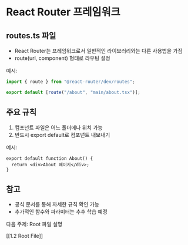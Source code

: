 # React Router 프레임워크

## routes.ts 파일

- React Router는 프레임워크로서 일반적인 라이브러리와는 다른 사용법을 가짐
- route(url, component) 형태로 라우팅 설정

예시:

```ts
import { route } from "@react-router/dev/routes";

export default [route("/about", "main/about.tsx")];
```

## 주요 규칙

1. 컴포넌트 파일은 어느 폴더에나 위치 가능
2. 반드시 export default로 컴포넌트 내보내기

예시:

```tsx
export default function About() {
  return <div>About 페이지</div>;
}
```

## 참고

- 공식 문서를 통해 자세한 규칙 확인 가능
- 추가적인 함수와 파라미터는 추후 학습 예정

다음 주제: Root 파일 설명

[[1.2 Root File]]
